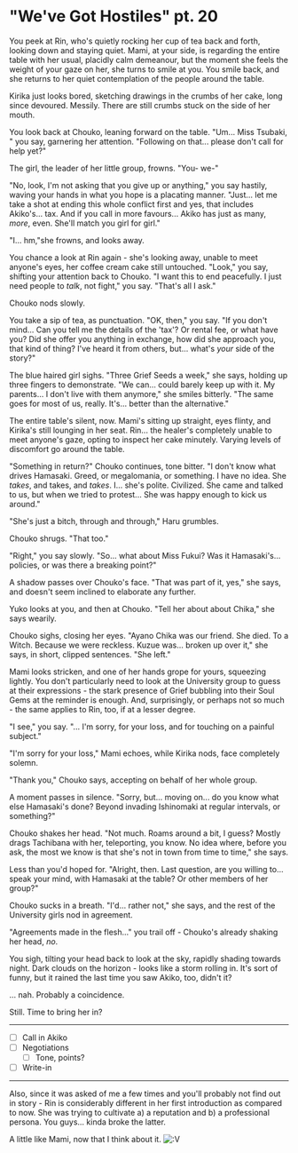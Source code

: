 # "We've Got Hostiles" pt. 20

You peek at Rin, who's quietly rocking her cup of tea back and forth, looking down and staying quiet. Mami, at your side, is regarding the entire table with her usual, placidly calm demeanour, but the moment she feels the weight of your gaze on her, she turns to smile at you. You smile back, and she returns to her quiet contemplation of the people around the table.

Kirika just looks bored, sketching drawings in the crumbs of her cake, long since devoured. Messily. There are still crumbs stuck on the side of her mouth.

You look back at Chouko, leaning forward on the table. "Um... Miss Tsubaki, " you say, garnering her attention. "Following on that... please don't call for help yet?"

The girl, the leader of her little group, frowns. "You- we-"

"No, look, I'm not asking that you give up or anything," you say hastily, waving your hands in what you hope is a placating manner. "Just... let me take a shot at ending this whole conflict first and yes, that includes Akiko's... tax. And if you call in more favours... Akiko has just as many, *more*, even. She'll match you girl for girl."

"I... hm,"[](<http://Yes. Yes, I did.>)she frowns, and looks away.

You chance a look at Rin again - she's looking away, unable to meet anyone's eyes, her coffee cream cake still untouched. "Look," you say, shifting your attention back to Chouko. "I want this to end peacefully. I just need people to *talk*, not fight," you say. "That's all I ask."

Chouko nods slowly.

You take a sip of tea, as punctuation. "OK, then," you say. "If you don't mind... Can you tell me the details of the 'tax'? Or rental fee, or what have you? Did she offer you anything in exchange, how did she approach you, that kind of thing? I've heard it from others, but... what's *your* side of the story?"

The blue haired girl sighs. "Three Grief Seeds a week," she says, holding up three fingers to demonstrate. "We can... could barely keep up with it. My parents... I don't live with them anymore," she smiles bitterly. "The same goes for most of us, really. It's... better than the alternative."

The entire table's silent, now. Mami's sitting up straight, eyes flinty, and Kirika's still lounging in her seat. Rin... the healer's completely unable to meet anyone's gaze, opting to inspect her cake minutely. Varying levels of discomfort go around the table.

"Something in return?" Chouko continues, tone bitter. "I don't know what drives Hamasaki. Greed, or megalomania, or something. I have no idea. She *takes*, and takes, and *takes*. I... she's polite. Civilized. She came and talked to us, but when we tried to protest... She was happy enough to kick us around."

"She's just a bitch, through and through," Haru grumbles.

Chouko shrugs. "That too."

"Right," you say slowly. "So... what about Miss Fukui? Was it Hamasaki's... policies, or was there a breaking point?"

A shadow passes over Chouko's face. "That was part of it, yes," she says, and doesn't seem inclined to elaborate any further.

Yuko looks at you, and then at Chouko. "Tell her about about Chika," she says wearily.

Chouko sighs, closing her eyes. "Ayano Chika was our friend. She died. To a Witch. Because we were reckless. Kuzue was... broken up over it," she says, in short, clipped sentences. "She left."

Mami looks stricken, and one of her hands grope for yours, squeezing lightly. You don't particularly need to look at the University group to guess at their expressions - the stark presence of Grief bubbling into their Soul Gems at the reminder is enough. And, surprisingly, or perhaps not so much - the same applies to Rin, too, if at a lesser degree.

"I see," you say. "... I'm sorry, for your loss, and for touching on a painful subject."

"I'm sorry for your loss," Mami echoes, while Kirika nods, face completely solemn.

"Thank you," Chouko says, accepting on behalf of her whole group.

A moment passes in silence. "Sorry, but... moving on... do you know what else Hamasaki's done? Beyond invading Ishinomaki at regular intervals, or something?"

Chouko shakes her head. "Not much. Roams around a bit, I guess? Mostly drags Tachibana with her, teleporting, you know. No idea where, before you ask, the most we know is that she's not in town from time to time," she says.

Less than you'd hoped for. "Alright, then. Last question, are you willing to... speak your mind, with Hamasaki at the table? Or other members of her group?"

Chouko sucks in a breath. "I'd... rather not," she says, and the rest of the University girls nod in agreement.

"Agreements made in the flesh..." you trail off - Chouko's already shaking her head, *no*.

You sigh, tilting your head back to look at the sky, rapidly shading towards night. Dark clouds on the horizon - looks like a storm rolling in. It's sort of funny, but it rained the last time you saw Akiko, too, didn't it?

... nah. Probably a coincidence.

Still. Time to bring her in?

---

- [ ] Call in Akiko
- [ ] Negotiations
  - [ ] Tone, points?
- [ ] Write-in

---

Also, since it was asked of me a few times and you'll probably not find out in story - Rin is considerably different in her first introduction as compared to now. She was trying to cultivate a) a reputation and b) a professional persona. You guys... kinda broke the latter.

A little like Mami, now that I think about it. ![:V](/styles/sv_smiles/xenforo/emot-v.gif ":V    :V")
